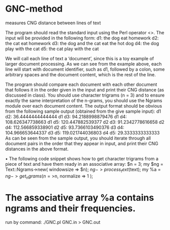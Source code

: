 # GNC-method
measures CNG distance between lines of text

The program should read the standard input using the Perl operator <>. The input will be 
provided in the following form:
d1: the dog eat homework
d2: the cat eat homework
d3: the dog and the cat eat the hot dog
d4: the dog play with the cat
d5: the cat play with the cat

We will call each line of text a ‘document’, since this is a toy example of larger document
processing. As we can see from the example above, each line will start with document
identifier, such as d1, followed by a colon, some arbitrary spaces and the document content,
which is the rest of the line.


The program should compare each document with each other document that follows it
in the order given in the input and print their CNG distance (as discussed in class). You
should use character trigrams (n = 3) and to ensure exactly the same interpretation of the
n-grams, you should use the Ngrams module over each document content.
The output format should be obvious from the following sample output (obtained from
the give sample input):
d1 d2: 36.4444444444444
d1 d3: 94.2188998879476
d1 d4: 108.626347738663
d1 d5: 120.447882539377
d2 d3: 91.2342778616658
d2 d4: 112.566859338901
d2 d5: 93.7366103490376
d3 d4: 104.966653644337
d3 d5: 119.021744036803
d4 d5: 29.3333333333333
As can be seen from the sample output, you should iterate through all document pairs in
the order that they appear in input, and print their CNG distances in the above format.

• The following code snippet shows how to get character trigrams from a piece of text
  and have them ready in an associative array: 
  $n = 3;
  my $ng = Text::Ngrams->new( windowsize => $n);
  $ng->process_text($text);
  my %a = $ng->get_ngrams( n=>$n, normalize => 1 );
  # The associative array %a contains ngrams and their frequencies.
  
run by command:
    ./GNC.pl GNC.in > GNC.out

